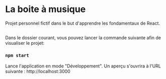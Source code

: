 # La boite à musique

Projet personnel fictif dans le but d'apprendre les fondamentaux de React.

## 

Dans le dossier courant, vous pouvez lancer la commande suivante afin de visualiser le projet:

### `npm start`

Lance l'application en mode "Développement".
Un aperçu s'ouvrira à l'URL suivante : http://localhost:3000